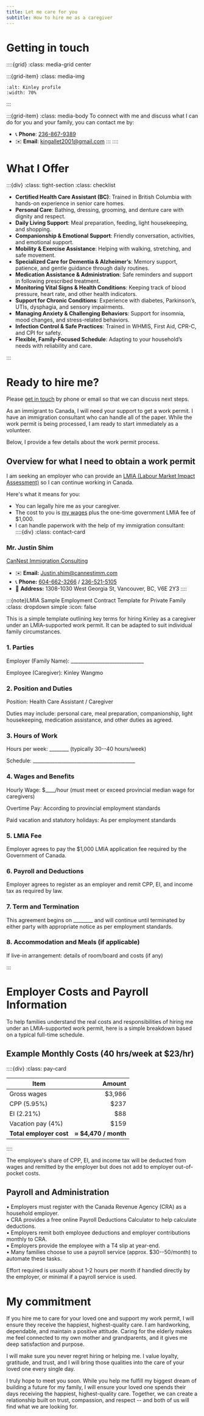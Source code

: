 ```yaml
---
title: Let me care for you
subtitle: How to hire me as a caregiver
---
```


# Getting in touch

::::{grid}
:class: media-grid center

:::{grid-item}
:class: media-img

```{image} ./media/Kinley-profile.jpeg
:alt: Kinley profile
:width: 70%
```
:::

:::{grid-item}
:class: media-body
To connect with me and discuss what I can do for you and your family, you can contact me by:
- 📞 **Phone**: [236-867-9389](tel:+12368679389)
- ✉️ **Email**: [kingallet2001@gmail.com](mailto:kingallet2001@gmail.com)
:::
::::

# What I Offer

:::{div}
:class: tight-section
:class: checklist
- **Certified Health Care Assistant (BC)**: Trained in British Columbia with hands-on experience in senior care homes.
- **Personal Care**: Bathing, dressing, grooming, and denture care with dignity and respect.
- **Daily Living Support**: Meal preparation, feeding, light housekeeping, and shopping.
- **Companionship & Emotional Support**: Friendly conversation, activities, and emotional support.
- **Mobility & Exercise Assistance**: Helping with walking, stretching, and safe movement.
- **Specialized Care for Dementia & Alzheimer’s**: Memory support, patience, and gentle guidance through daily routines.
- **Medication Assistance & Administration**: Safe reminders and support in following prescribed treatment.
- **Monitoring Vital Signs & Health Conditions**: Keeping track of blood pressure, heart rate, and other health indicators.
- **Support for Chronic Conditions**: Experience with diabetes, Parkinson’s, UTIs, dysphagia, and sensory impairments.
- **Managing Anxiety & Challenging Behaviors**: Support for insomnia, mood changes, and stress-related behaviors.
- **Infection Control & Safe Practices**: Trained in WHMIS, First Aid, CPR-C, and CPI for safety.
- **Flexible, Family-Focused Schedule**: Adapting to your household’s needs with reliability and care.

:::

# Ready to hire me?

Please [get in touch](#get-in-touch) by phone or email so that we can discuss next steps.

As an immigrant to Canada, I will need your support to get a work permit. I have an immigration consultant who can handle all of the paper. While the work permit is being processed, I am ready to start immediately as a volunteer.

Below, I provide a few details about the work permit process.

## Overview for what I need to obtain a work permit

I am seeking an employer who can provide an [LMIA (Labour Market Impact
Assessment)](https://www.canada.ca/en/employment-social-development/services/foreign-workers.html) so I can continue working in Canada.

Here's what it means for you:

-   You can legally hire me as your caregiver.
-   The cost to you is [my wages](#employer-costs-and-payroll-information) plus the one-time government LMIA fee of
    \$1,000.
-   I can handle paperwork with the help of my immigration
    consultant:       
::::{div}
:class: contact-card

### Mr. Justin Shim
[CanNest Immigration Consulting](https://www.cannestimm.com/)

- <span class="i">✉️</span> **Email:** [Justin.shim@cannestimm.com](mailto:Justin.shim@cannestimm.com)
- <span class="i">📞</span> **Phone:** [604-662-3266](tel:+16046623266) / [236-521-5105](tel:+12365215105)
- <span class="i">📍</span> **Address:** 1308-1030 West Georgia St, Vancouver, BC, V6E 2Y3
::::



:::{note}LMIA Sample Employment Contract Template for Private Family
:class: dropdown simple
:icon: false

This is a simple template outlining key terms for hiring Kinley as a
caregiver under an LMIA-supported work permit. It can be adapted to suit
individual family circumstances.

### 1. Parties

Employer (Family Name):
\_\_\_\_\_\_\_\_\_\_\_\_\_\_\_\_\_\_\_\_\_\_\_\_\_\_\_\_\_\_

Employee (Caregiver): Kinley Wangmo

### 2. Position and Duties

Position: Health Care Assistant / Caregiver

Duties may include: personal care, meal preparation, companionship,
light housekeeping, medication assistance, and other duties as agreed.

### 3. Hours of Work

Hours per week: \_\_\_\_\_\_\_\_ (typically 30--40 hours/week)

Schedule:
\_\_\_\_\_\_\_\_\_\_\_\_\_\_\_\_\_\_\_\_\_\_\_\_\_\_\_\_\_\_\_\_\_\_\_\_\_\_\_\_\_\_

### 4. Wages and Benefits

Hourly Wage: \$\_\_\_\_/hour (must meet or exceed provincial median wage
for caregivers)

Overtime Pay: According to provincial employment standards

Paid vacation and statutory holidays: As per employment standards

### 5. LMIA Fee

Employer agrees to pay the \$1,000 LMIA application fee required by the
Government of Canada.

### 6. Payroll and Deductions

Employer agrees to register as an employer and remit CPP, EI, and income
tax as required by law.

### 7. Term and Termination

This agreement begins on \_\_\_\_\_\_\_\_ and will continue until
terminated by either party with appropriate notice as per employment
standards.

### 8. Accommodation and Meals (if applicable)

If live-in arrangement: details of room/board and costs (if any)

:::

# Employer Costs and Payroll Information

To help families understand the real costs and responsibilities of
hiring me under an LMIA-supported work permit, here is a simple
breakdown based on a typical full-time schedule.

## Example Monthly Costs (40 hrs/week at \$23/hr)

::::{div}
:class: pay-card

| Item                      | Amount           |
|--------------------------|-----------------:|
| Gross wages              | $3,986           |
| CPP (5.95%)              | $237             |
| EI (2.21%)               | $88              |
| Vacation pay (4%)        | $159             |
| **Total employer cost**  | **≈ $4,470 / month** |
::::

The employee's share of
CPP, EI, and income tax will be deducted from wages and remitted by the
employer but does not add to employer out-of-pocket costs.

## Payroll and Administration

• Employers must register with the Canada Revenue Agency (CRA) as a
household employer.\
• CRA provides a free online Payroll Deductions Calculator to help
calculate deductions.\
• Employers remit both employee deductions and employer contributions
monthly to CRA.\
• Employers provide the employee with a T4 slip at year-end.\
• Many families choose to use a payroll service (approx. \$30--50/month)
to automate these tasks.

Effort required is usually about 1-2 hours per month if handled
directly by the employer, or minimal if a payroll service is used.

# My commitment

If you hire me to care for your loved one and support my work permit, I
will ensure they receive the happiest, highest-quality care. I am
hardworking, dependable, and maintain a positive attitude. Caring for
the elderly makes me feel connected to my own mother and grandparents,
and it gives me deep satisfaction and purpose.

I will make sure you never regret hiring or helping me. I value loyalty,
gratitude, and trust, and I will bring those qualities into the care of
your loved one every single day.

I truly hope to meet you soon. While you help me fulfill my biggest
dream of building a future for my family, I will ensure your loved one
spends their days receiving the happiest, highest-quality care.
Together, we can create a relationship built on trust, compassion, and
respect -- and both of us will find what we are looking for.
